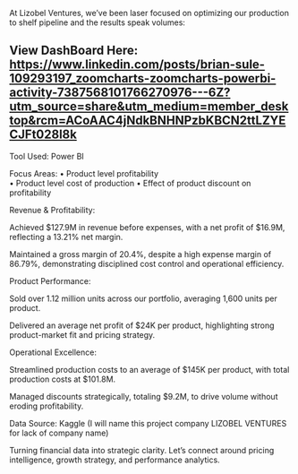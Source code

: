 At Lizobel Ventures, we’ve been laser focused on optimizing our production to shelf pipeline and the results speak volumes:
## View DashBoard Here: https://www.linkedin.com/posts/brian-sule-109293197_zoomcharts-zoomcharts-powerbi-activity-7387568101766270976---6Z?utm_source=share&utm_medium=member_desktop&rcm=ACoAAC4jNdkBNHNPzbKBCN2ttLZYECJFt028l8k
Tool Used: Power BI 

Focus Areas: 
• Product level profitability  
• Product level cost of production
• Effect of product discount on profitability

Revenue & Profitability:

Achieved $127.9M in revenue before expenses, with a net profit of $16.9M, reflecting a 13.21% net margin.

Maintained a gross margin of 20.4%, despite a high expense margin of 86.79%, demonstrating disciplined cost control and operational efficiency.

Product Performance:

Sold over 1.12 million units across our portfolio, averaging 1,600 units per product.

Delivered an average net profit of $24K per product, highlighting strong product-market fit and pricing strategy.

Operational Excellence:

Streamlined production costs to an average of $145K per product, with total production costs at $101.8M.

Managed discounts strategically, totaling $9.2M, to drive volume without eroding profitability.

Data Source: Kaggle
(I will name this project company LIZOBEL VENTURES for lack of company name)

Turning financial data into strategic clarity. Let’s connect around pricing intelligence, growth strategy, and performance analytics.
